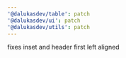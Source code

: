 ```yaml
---
'@dalukasdev/table': patch
'@dalukasdev/ui': patch
'@dalukasdev/utils': patch
---
```


fixes inset and header first left aligned
